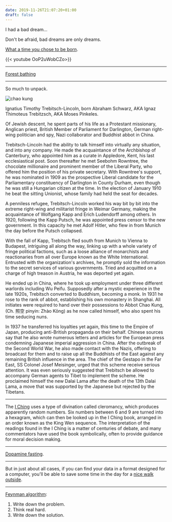 ```yaml
---
date: 2019-11-26T21:07:20+01:00
draft: false
---
```


I had a bad dream...

Don't be afraid, bad dreams are only dreams.

[What a time you chose to be born](https://www.reddit.com/r/Gunners/comments/57wm1t/had_a_very_strange_dream_about_arsenal/).

{{< youtube OoP2uWobCZo>}}

---

[Forest bathing](https://qz.com/804022/health-benefits-japanese-forest-bathing/)

---

So much to unpack.

![chao kung](/chao-kung.jpg)

Ignatius Timothy Trebitsch-Lincoln, born Abraham Schwarz, AKA Ignaz Thimoteus Trebitzsch, AKA Moses Pinkeles.

Of Jewish descent, he spent parts of his life as a Protestant missionary, Anglican priest, British Member of Parliament for Darlington, German right-wing politician and spy, Nazi collaborator and Buddhist abbot in China.

Trebitsch-Lincoln had the ability to talk himself into virtually any situation, and into any company. He made the acquaintance of the Archbishop of Canterbury, who appointed him as a curate in Appledore, Kent, his last ecclesiastical post. Soon thereafter he met Seebohm Rowntree, the chocolate millionaire and prominent member of the Liberal Party, who offered him the position of his private secretary. With Rowntree's support, he was nominated in 1909 as the prospective Liberal candidate for the Parliamentary constituency of Darlington in County Durham, even though he was still a Hungarian citizen at the time. In the election of January 1910 he beat the sitting Unionist, whose family had held the seat for decades.

A penniless refugee, Trebitsch-Lincoln worked his way bit by bit into the extreme right-wing and militarist fringe in Weimar Germany, making the acquaintance of Wolfgang Kapp and Erich Ludendorff among others. In 1920, following the Kapp Putsch, he was appointed press censor to the new government. In this capacity he met Adolf Hitler, who flew in from Munich the day before the Putsch collapsed.

With the fall of Kapp, Trebitsch fled south from Munich to Vienna to Budapest, intriguing all along the way, linking up with a whole variety of fringe political factions, such as a loose alliance of monarchists and reactionaries from all over Europe known as the White International. Entrusted with the organization's archives, he promptly sold the information to the secret services of various governments. Tried and acquitted on a charge of high treason in Austria, he was deported yet again.

He ended up in China, where he took up employment under three different warlords including Wu Peifu. Supposedly after a mystic experience in the late 1920s, Trebitsch converted to Buddhism, becoming a monk. In 1931 he rose to the rank of abbot, establishing his own monastery in Shanghai. All initiates were required to hand over their possessions to Abbot Chao Kung,(Ch. 照空 pinyin: Zhào Kōng) as he now called himself, who also spent his time seducing nuns.

In 1937 he transferred his loyalties yet again, this time to the Empire of Japan, producing anti-British propaganda on their behalf. Chinese sources say that he also wrote numerous letters and articles for the European press condemning Japanese imperial aggression in China. After the outbreak of the Second World War, he also made contact with the Nazis, offering to broadcast for them and to raise up all the Buddhists of the East against any remaining British influence in the area. The chief of the Gestapo in the Far East, SS Colonel Josef Meisinger, urged that this scheme receive serious attention. It was even seriously suggested that Trebitsch be allowed to accompany German agents to Tibet to implement the scheme. He proclaimed himself the new Dalai Lama after the death of the 13th Dalai Lama, a move that was supported by the Japanese but rejected by the Tibetans.

---

The [I Ching](https://en.wikipedia.org/wiki/I_Ching) uses a type of divination called cleromancy, which produces apparently random numbers. Six numbers between 6 and 9 are turned into a hexagram, which can then be looked up in the I Ching book, arranged in an order known as the King Wen sequence. The interpretation of the readings found in the I Ching is a matter of centuries of debate, and many commentators have used the book symbolically, often to provide guidance for moral decision making.

---

[Dopamine fasting](https://www.theguardian.com/commentisfree/2019/nov/22/i-gave-up-everything-i-enjoy-my-day-of-dopamine-fasting-the-latest-silicon-valley-craze).

---

But in just about all cases, if you can find your data in a format designed for a computer, you'll be able to save some time in the day for a [nice walk outside](https://processing.org/tutorials/data/).

---

[Feynman algorithm](http://wiki.c2.com/?FeynmanAlgorithm):

1. Write down the problem.
2. Think real hard.
3. Write down the solution.
